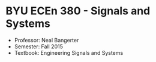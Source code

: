 # BYU ECEn 380 - Signals and Systems
- Professor: Neal Bangerter
- Semester: Fall 2015
- Textbook: Engineering Signals and Systems
